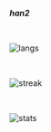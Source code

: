 __*han2*__

<br>

<!-- [![langs](https://github-readme-stats.vercel.app/api/top-langs/?username=prothegee&theme=transparent&show_icons=true)](https://github.com/prothegee) -->
![langs](https://github-readme-stats.vercel.app/api/top-langs/?username=prothegee&theme=transparent&show_icons=true&layout=donut-vertical)

<br>

![streak](https://streak-stats.demolab.com/?user=prothegee&hide_border=true&theme=transparent)

<br>

![stats](https://github-readme-stats.vercel.app/api?username=prothegee&show_icons=true&theme=transparent)

<!--
- 🐙 [Website](https://prothegee.com)
- 🐘 [Artstation](https://www.artstation.com/prothegee)

___

__*protégé*__
```
- One who is under the care and protection of another.
- A person who is guided and supported by an older and more experienced person or mentor.
```

###### continue...
-->





